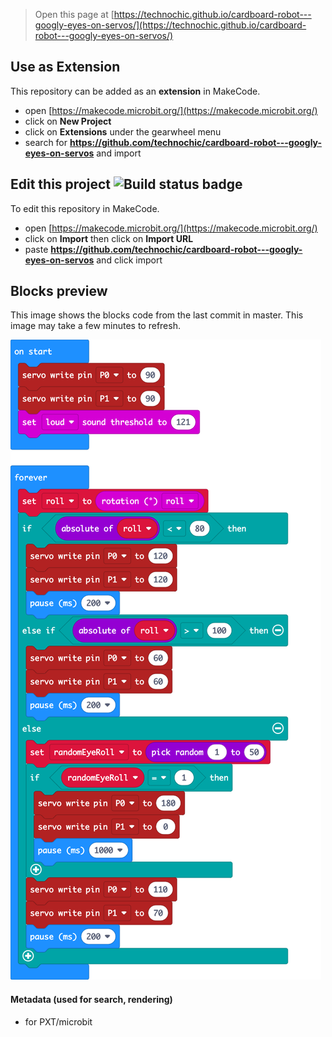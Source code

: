 
> Open this page at [https://technochic.github.io/cardboard-robot---googly-eyes-on-servos/](https://technochic.github.io/cardboard-robot---googly-eyes-on-servos/)

## Use as Extension

This repository can be added as an **extension** in MakeCode.

* open [https://makecode.microbit.org/](https://makecode.microbit.org/)
* click on **New Project**
* click on **Extensions** under the gearwheel menu
* search for **https://github.com/technochic/cardboard-robot---googly-eyes-on-servos** and import

## Edit this project ![Build status badge](https://github.com/technochic/cardboard-robot---googly-eyes-on-servos/workflows/MakeCode/badge.svg)

To edit this repository in MakeCode.

* open [https://makecode.microbit.org/](https://makecode.microbit.org/)
* click on **Import** then click on **Import URL**
* paste **https://github.com/technochic/cardboard-robot---googly-eyes-on-servos** and click import

## Blocks preview

This image shows the blocks code from the last commit in master.
This image may take a few minutes to refresh.

![A rendered view of the blocks](https://github.com/technochic/cardboard-robot---googly-eyes-on-servos/raw/master/.github/makecode/blocks.png)

#### Metadata (used for search, rendering)

* for PXT/microbit
<script src="https://makecode.com/gh-pages-embed.js"></script><script>makeCodeRender("{{ site.makecode.home_url }}", "{{ site.github.owner_name }}/{{ site.github.repository_name }}");</script>
